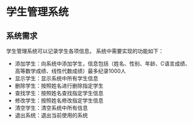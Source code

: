 # 学生管理系统

## 系统需求
学生管理系统可以记录学生各项信息。
系统中需要实现的功能如下：
* 添加学生：向系统中添加学生，信息包括（姓名、性别、年龄、C语言成绩、高等数学成绩、线性代数成绩）最多纪录1000人
* 显示学生：显示系统中所有学生信息
* 删除学生：按照姓名进行删除指定学生
* 查找学生：按照姓名查找指定学生信息
* 修改学生：按照姓名修改指定学生信息
* 清空学生：清空系统中所有信息
* 退出系统：退出当前使用的系统
